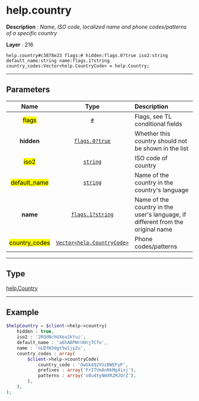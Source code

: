 # help.country

**Description** : *Name, ISO code, localized name and phone codes/patterns of a specific country*

**Layer** : 216

```tl
help.country#c3878e23 flags:# hidden:flags.0?true iso2:string default_name:string name:flags.1?string country_codes:Vector<help.CountryCode> = help.Country;
```

---

## Parameters

| Name | Type | Description |
| :---: | :---: | :--- |
| <mark>flags</mark> | [`#`](type/#) | Flags, see TL conditional fields |
| **hidden** | [`flags.0?true`](type/true) | Whether this country should not be shown in the list |
| <mark>iso2</mark> | [`string`](type/string) | ISO code of country |
| <mark>default_name</mark> | [`string`](type/string) | Name of the country in the country's language |
| **name** | [`flags.1?string`](type/string) | Name of the country in the user's language, if different from the original name |
| <mark>country_codes</mark> | [`Vector<help.CountryCode>`](type/help.CountryCode) | Phone codes/patterns |

---

## Type

[help.Country](type/help.Country)

---

## Example

```php
$helpCountry = $client->help->country(
	hidden : true,
	iso2 : '2RQdNchUXea1kYui',
	default_name : 'a6hABPWrUHnjTCfo',
	name : 'nLDfW3dgt5w1jpZu',
	country_codes : array(
		$client->help->countryCode(
			country_code : 'OwGk4Q2VUzBWEFyP',
			prefixes : array('FrITVmAnNkMg4ixj'),
			patterns : array('o8u4tyNHXR2MJOrZ'),
		),
	),
);
```